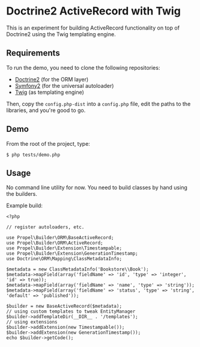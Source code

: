 Doctrine2 ActiveRecord with Twig
================================

This is an experiment for building ActiveRecord functionality on top of Doctrine2 using the Twig templating engine.

Requirements
------------

To run the demo, you need to clone the following repositories:

 * [Doctrine2](https://github.com/doctrine/doctrine2) (for the ORM layer)
 * [Symfony2](https://github.com/symfony/symfony) (for the universal autoloader)
 * [Twig](https://github.com/fabpot/Twig) (as templating engine)

Then, copy the `config.php-dist` into a `config.php` file, edit the paths to the libraries, and you're good to go.

Demo
----

From the root of the project, type:

    $ php tests/demo.php

Usage
-----

No command line utility for now. You need to build classes by hand using the builders.

Example build:

    <?php
    
    // register autoloaders, etc.
    
    use Propel\Builder\ORM\BaseActiveRecord;
    use Propel\Builder\ORM\ActiveRecord;
    use Propel\Builder\Extension\Timestampable;
    use Propel\Builder\Extension\GenerationTimestamp;
    use Doctrine\ORM\Mapping\ClassMetadataInfo;
    
    $metadata = new ClassMetadataInfo('Bookstore\\Book');
    $metadata->mapField(array('fieldName' => 'id', 'type' => 'integer', 'id' => true));
    $metadata->mapField(array('fieldName' => 'name', 'type' => 'string'));
    $metadata->mapField(array('fieldName' => 'status', 'type' => 'string', 'default' => 'published'));
    
    $builder = new BaseActiveRecord($metadata);
    // using custom templates to tweak EntityManager
    $builder->addTemplateDir(__DIR__ . '/templates');
    // using extensions
    $builder->addExtension(new Timestampable());
    $builder->addExtension(new GenerationTimestamp());
    echo $builder->getCode();
